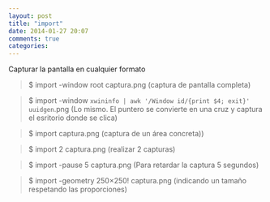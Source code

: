```yaml
---
layout: post
title: "import"
date: 2014-01-27 20:07
comments: true
categories: 
---
```

Capturar la pantalla en cualquier formato

>$ import -window root captura.png (captura de pantalla completa)

>$ import -window `xwininfo | awk '/Window id/{print $4; exit}'` `uuidgen`.png (Lo mismo. El puntero se convierte en una cruz y captura el esritorio donde se clica)

>$ import captura.png (captura de un área concreta))

>$ import 2 captura.png (realizar 2 capturas)

>$ import -pause 5 captura.png (Para retardar la captura 5 segundos)

>$ import -geometry 250×250! captura.png (indicando un tamaño respetando las proporciones)

